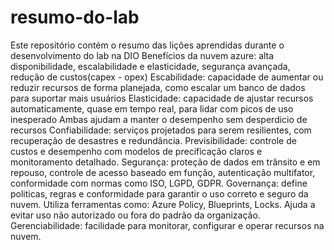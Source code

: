 # resumo-do-lab
Este repositório contém o resumo das lições aprendidas durante o desenvolvimento do lab na DIO
Benefícios da nuvem azure: alta disponibilidade, escalabilidade e elasticidade, segurança avançada, redução de custos(capex - opex)
Escabilidade: capacidade de aumentar ou reduzir recursos de forma planejada, como escalar um banco de dados para suportar mais usuários
Elasticidade: capacidade de ajustar recursos automaticamente, quase em tempo real, para lidar com picos de uso inesperado
Ambas ajudam a manter o desempenho sem desperdicio de recursos
Confiabilidade: serviços projetados para serem resilientes, com recuperação de desastres e redundância.
Previsibilidade: controle de custos e desempenho  com modelos de precificação claros e monitoramento detalhado.
Segurança: proteção de dados em trânsito e em repouso, controle de acesso baseado em função, autenticação multifator, conformidade com normas como ISO, LGPD, GDPR.
Governança: define politicas, regras e conformidade para garantir o uso correto e seguro da nuvem. Utiliza ferramentas como: Azure Policy, Blueprints, Locks. Ajuda a evitar uso não autorizado ou fora do padrão da organização.
Gerenciabilidade: facilidade para monitorar, configurar e operar recursos na nuvem. 

